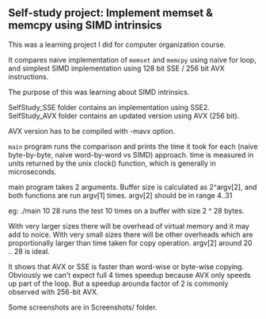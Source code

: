 ## Self-study project: Implement memset & memcpy using SIMD intrinsics

This was a learning project I did for computer organization course.

It compares naive implementation of `memset` and `memcpy` using naive for loop, and simplest SIMD implementation using 128 bit SSE / 256 bit AVX instructions.

The purpose of this was learning about SIMD intrinsics.

SelfStudy_SSE folder contains an implementation using SSE2. SelfStudy_AVX folder contains an updated version using AVX (256 bit).

AVX version has to be compiled with -mavx option.

`main` program runs the comparison and prints the time it took for each (naive byte-by-byte, naive word-by-word vs SIMD) approach. time is measured in units returned by the unix clock() function, which is generally in microseconds.

main program takes 2 arguments. Buffer size is calculated as 2^argv[2], and both functions are run argv[1] times. argv[2] should be in range 4..31

eg:
	./main 10 28
	runs the test 10 times on a buffer with size 2 ^ 28 bytes.

With very larger sizes there will be overhead of virtual memory and it may add to noice. With very small sizes there will be other overheads which are proportionally larger than time taken for copy operation. argv[2] around 20 .. 28 is ideal.

It shows that AVX or SSE is faster than word-wise or byte-wise copying. Obviously we can't expect full 4 times speedup because AVX only speeds up part of the loop. But a speedup arounda factor of 2 is commonly observed with 256-bit AVX.

Some screenshots are in Screenshots/ folder.

